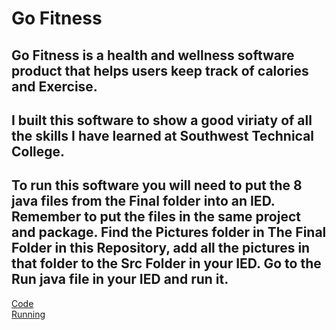 # Go Fitness
## Go Fitness is a health and wellness software product that helps users keep track of calories and Exercise.
## I built this software to show a good viriaty of all the skills I have learned at Southwest Technical College.
## To run this software you will need to put the 8 java files from the Final folder into an IED. Remember to put the files in the same project and package. Find the Pictures folder in The Final Folder in this Repository, add all the pictures in that folder to the Src Folder in your IED. Go to the Run java file in your IED and run it. 
[Code](Code.png)        
[Running](Running.png)
